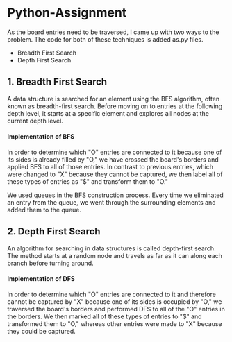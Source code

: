 # Python-Assignment

As the board entries need to be traversed, I came up with two ways to the problem. The code for both of these techniques is added as.py files.

- Breadth First Search
- Depth First Search

## 1. Breadth First Search
A data structure is searched for an element using the BFS algorithm, often known as breadth-first search. Before moving on to entries at the following depth level, it starts at a specific element and explores all nodes at the current depth level.

#### Implementation of BFS

In order to determine which "O" entries are connected to it because one of its sides is already filled by "O," we have crossed the board's borders and applied BFS to all of those entries. In contrast to previous entries, which were changed to "X" because they cannot be captured, we then label all of these types of entries as "$" and transform them to "O."

We used queues in the BFS construction process. Every time we eliminated an entry from the queue, we went through the surrounding elements and added them to the queue.

## 2. Depth First Search

An algorithm for searching in data structures is called depth-first search. The method starts at a random node and travels as far as it can along each branch before turning around.

#### Implementation of DFS

In order to determine which "O" entries are connected to it and therefore cannot be captured by "X" because one of its sides is occupied by "O," we traversed the board's borders and performed DFS to all of the "O" entries in the borders. We then marked all of these types of entries to "$" and transformed them to "O," whereas other entries were made to "X" because they could be captured.
